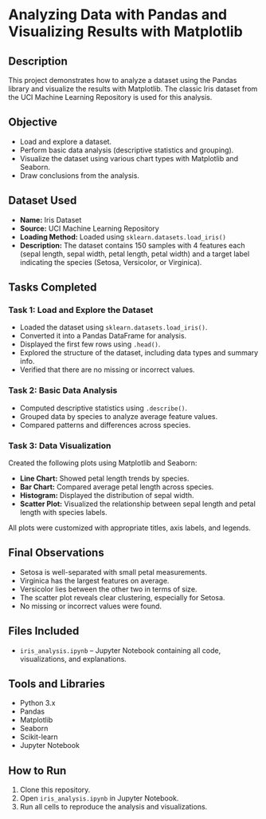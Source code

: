 # Analyzing Data with Pandas and Visualizing Results with Matplotlib

## Description

This project demonstrates how to analyze a dataset using the Pandas library and visualize the results with Matplotlib. The classic Iris dataset from the UCI Machine Learning Repository is used for this analysis.

## Objective

- Load and explore a dataset.
- Perform basic data analysis (descriptive statistics and grouping).
- Visualize the dataset using various chart types with Matplotlib and Seaborn.
- Draw conclusions from the analysis.

## Dataset Used

- **Name:** Iris Dataset  
- **Source:** UCI Machine Learning Repository  
- **Loading Method:** Loaded using `sklearn.datasets.load_iris()`  
- **Description:** The dataset contains 150 samples with 4 features each (sepal length, sepal width, petal length, petal width) and a target label indicating the species (Setosa, Versicolor, or Virginica).

## Tasks Completed

### Task 1: Load and Explore the Dataset

- Loaded the dataset using `sklearn.datasets.load_iris()`.
- Converted it into a Pandas DataFrame for analysis.
- Displayed the first few rows using `.head()`.
- Explored the structure of the dataset, including data types and summary info.
- Verified that there are no missing or incorrect values.

### Task 2: Basic Data Analysis

- Computed descriptive statistics using `.describe()`.
- Grouped data by species to analyze average feature values.
- Compared patterns and differences across species.

### Task 3: Data Visualization

Created the following plots using Matplotlib and Seaborn:

- **Line Chart:** Showed petal length trends by species.
- **Bar Chart:** Compared average petal length across species.
- **Histogram:** Displayed the distribution of sepal width.
- **Scatter Plot:** Visualized the relationship between sepal length and petal length with species labels.

All plots were customized with appropriate titles, axis labels, and legends.

## Final Observations

- Setosa is well-separated with small petal measurements.
- Virginica has the largest features on average.
- Versicolor lies between the other two in terms of size.
- The scatter plot reveals clear clustering, especially for Setosa.
- No missing or incorrect values were found.

## Files Included

- `iris_analysis.ipynb` – Jupyter Notebook containing all code, visualizations, and explanations.

## Tools and Libraries

- Python 3.x  
- Pandas  
- Matplotlib  
- Seaborn  
- Scikit-learn  
- Jupyter Notebook

## How to Run

1. Clone this repository.
2. Open `iris_analysis.ipynb` in Jupyter Notebook.
3. Run all cells to reproduce the analysis and visualizations.
